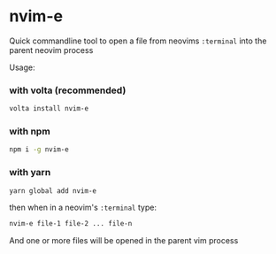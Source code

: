 # nvim-e

Quick commandline tool to open a file from neovims `:terminal` into the parent neovim process


Usage:

### with volta (recommended)
```sh
volta install nvim-e
```

### with npm

```sh
npm i -g nvim-e
```

### with yarn

```sh
yarn global add nvim-e
```

then when in a neovim's `:terminal` type:

```sh
nvim-e file-1 file-2 ... file-n
```

And one or more files will be opened in the parent vim process
